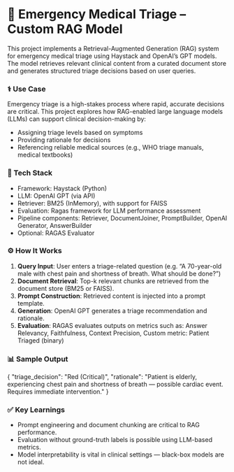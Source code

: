 # 🏥 Emergency Medical Triage – Custom RAG Model
This project implements a Retrieval-Augmented Generation (RAG) system for emergency medical triage using Haystack and OpenAI’s GPT models. The model retrieves relevant clinical content from a curated document store and generates structured triage decisions based on user queries.

### ⚕️ Use Case
Emergency triage is a high-stakes process where rapid, accurate decisions are critical. This project explores how RAG-enabled large language models (LLMs) can support clinical decision-making by:

- Assigning triage levels based on symptoms
- Providing rationale for decisions
- Referencing reliable medical sources (e.g., WHO triage manuals, medical textbooks)

### 🧠 Tech Stack
- Framework: Haystack (Python)
- LLM: OpenAI GPT (via API)
- Retriever: BM25 (InMemory), with support for FAISS
- Evaluation: Ragas framework for LLM performance assessment
- Pipeline components: Retriever, DocumentJoiner, PromptBuilder, OpenAI Generator, AnswerBuilder
- Optional: RAGAS Evaluator

### ⚙️ How It Works
1. **Query Input**: User enters a triage-related question (e.g. “A 70-year-old male with chest pain and shortness of breath. What should be done?”)
2. **Document Retrieval**: Top-k relevant chunks are retrieved from the document store (BM25 or FAISS).
3. **Prompt Construction**: Retrieved content is injected into a prompt template.
4. **Generation**: OpenAI GPT generates a triage recommendation and rationale.
5. **Evaluation**: RAGAS evaluates outputs on metrics such as: Answer Relevancy, Faithfulness, Context Precision, Custom metric: Patient Triaged (binary)

### 📊 Sample Output
{
  "triage_decision": "Red (Critical)",
  "rationale": "Patient is elderly, experiencing chest pain and shortness of breath — possible cardiac event. Requires immediate intervention."
}

### ✅ Key Learnings
- Prompt engineering and document chunking are critical to RAG performance.
- Evaluation without ground-truth labels is possible using LLM-based metrics.
- Model interpretability is vital in clinical settings — black-box models are not ideal.
